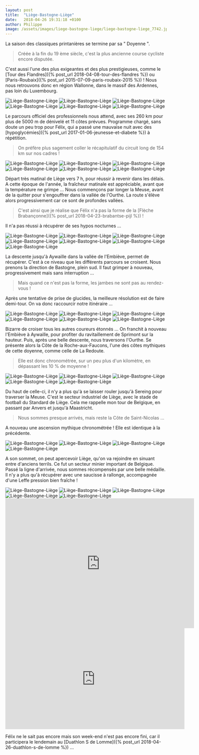 ```yaml
---
layout: post
title:  "Liège-Bastogne-Liège"
date:   2018-04-26 19:31:18 +0100
author: Philippe
image: /assets/images/liege-bastogne-liege/liege-bastogne-liege_7742.jpg
---
```

La saison des classiques printanières se termine par sa " Doyenne ".
> Créée à la fin du 19 ème siècle, c'est la plus ancienne course cycliste encore disputée.

C'est aussi l'une des plus exigeantes et des plus prestigieuses, comme le [Tour des Flandres]({% post_url 2018-04-08-tour-des-flandres %}) ou [Paris-Roubaix]({% post_url 2015-07-09-paris-roubaix-2015 %}) !
Nous nous retrouvons donc en région Wallonne, dans le massif des Ardennes, pas loin du Luxembourg.

<div class="gallery-box">
  <div class="gallery">
<img src="/assets/images/liege-bastogne-liege/liege-bastogne-liege_7661.jpg" title="Bonne lecture !" alt="Liège-Bastogne-Liège" >
<img src="/assets/images/liege-bastogne-liege/liege-bastogne-liege_7682.jpg" title="Scan & ride" alt="Liège-Bastogne-Liège" >
<img src="/assets/images/liege-bastogne-liege/liege-bastogne-liege_7684.jpg" title="Départ aux aurores ..." alt="Liège-Bastogne-Liège" >
<img src="/assets/images/liege-bastogne-liege/liege-bastogne-liege_7710.jpg" title="Ardennes Wallonnes" alt="Liège-Bastogne-Liège" >
<img src="/assets/images/liege-bastogne-liege/liege-bastogne-liege_7714.jpg" title="" alt="Liège-Bastogne-Liège" >
<img src="/assets/images/liege-bastogne-liege/liege-bastogne-liege_7717.jpg" title="" alt="Liège-Bastogne-Liège" >
</div>
</div>

Le parcours officiel des professionnels nous attend, avec ses 260 km pour plus de 5000 m de dénivelé et 11 côtes prévues.
Programme chargé, sans doute un peu trop pour Félix, qui a passé une mauvaise nuit avec des [hypoglycémies]({% post_url 2017-01-06-jeunesse-et-diabete %}) à répétition.
> On préfère plus sagement coller le récapitulatif du circuit long de 154 km sur nos cadres !
<div class="gallery-box">
  <div class="gallery">
<img src="/assets/images/liege-bastogne-liege/liege-bastogne-liege_7681.jpg" title="La Meuse à Liège" alt="Liège-Bastogne-Liège" >
<img src="/assets/images/liege-bastogne-liege/liege-bastogne-liege_7683.jpg" title="" alt="Liège-Bastogne-Liège" >
<img src="/assets/images/liege-bastogne-liege/liege-bastogne-liege_7685.jpg" title="" alt="Liège-Bastogne-Liège" >
<img src="/assets/images/liege-bastogne-liege/liege-bastogne-liege_7686.jpg" title="" alt="Liège-Bastogne-Liège" >
<img src="/assets/images/liege-bastogne-liege/liege-bastogne-liege_7711.jpg" title="Specialized" alt="Liège-Bastogne-Liège" >
<img src="/assets/images/liege-bastogne-liege/liege-bastogne-liege_7728.jpg" title="Fléchage ASO" alt="Liège-Bastogne-Liège" >
</div>
</div>

Départ très matinal de Liège vers 7 h, pour réussir à revenir dans les délais.
A cette époque de l'année, la fraîcheur matinale est appréciable, avant que la température ne grimpe ...
Nous commençons par longer la Meuse, avant de la quitter pour s'engouffrer dans la vallée de l'Ourthe.
La route s'élève alors progressivement car ce sont de profondes vallées.
> C'est ainsi que je réalise que Félix n'a pas la forme de la [Flèche Brabançonne]({% post_url 2018-04-23-brabantse-pijl %}) !

Il n'a pas réussi à récupérer de ses hypos nocturnes ...

<div class="gallery-box">
  <div class="gallery">
<img src="/assets/images/liege-bastogne-liege/liege-bastogne-liege_7674.jpg" title="Two Moulins" alt="Liège-Bastogne-Liège" >
<img src="/assets/images/liege-bastogne-liege/liege-bastogne-liege_7675.jpg" title="L'Embiève" alt="Liège-Bastogne-Liège" >
<img src="/assets/images/liege-bastogne-liege/liege-bastogne-liege_7676.jpg" title="" alt="Liège-Bastogne-Liège" >
<img src="/assets/images/liege-bastogne-liege/liege-bastogne-liege_7677.jpg" title="" alt="Liège-Bastogne-Liège" >
<img src="/assets/images/liege-bastogne-liege/liege-bastogne-liege_7678.jpg" title="Les Ardennes" alt="Liège-Bastogne-Liège" >
<img src="/assets/images/liege-bastogne-liege/liege-bastogne-liege_7716.jpg" title="" alt="Liège-Bastogne-Liège" >
<img src="/assets/images/liege-bastogne-liege/liege-bastogne-liege_7717.jpg" title="" alt="Liège-Bastogne-Liège" >
</div>
</div>

La descente jusqu'à Aywaille dans la vallée de l'Embiève, permet de récupérer.
C'est à ce niveau que les différents parcours se croisent.
Nous prenons la direction de Bastogne, plein sud.
Il faut grimper à nouveau, progressivement mais sans interruption ...
> Mais quand ce n'est pas la forme, les jambes ne sont pas au rendez-vous !

Après une tentative de prise de glucides, la meilleure résolution est de faire demi-tour.
On va donc raccourcir notre itinéraire ...

<div class="gallery-box">
  <div class="gallery">
<img src="/assets/images/liege-bastogne-liege/liege-bastogne-liege_7669.jpg" title="" alt="Liège-Bastogne-Liège" >
<img src="/assets/images/liege-bastogne-liege/liege-bastogne-liege_7670.jpg" title="" alt="Liège-Bastogne-Liège" >
<img src="/assets/images/liege-bastogne-liege/liege-bastogne-liege_7672.jpg" title="petite montée" alt="Liège-Bastogne-Liège" >
<img src="/assets/images/liege-bastogne-liege/liege-bastogne-liege_7673.jpg" title="" alt="Liège-Bastogne-Liège" >
<img src="/assets/images/liege-bastogne-liege/liege-bastogne-liege_7726.jpg" title="" alt="Liège-Bastogne-Liège" >
<img src="/assets/images/liege-bastogne-liege/liege-bastogne-liege_7744.jpg" title="" alt="Liège-Bastogne-Liège" >
</div>
</div>

Bizarre de croiser tous les autres coureurs étonnés ...
On franchit à nouveau l'Embiève à Aywaille, pour profiter du ravitaillement de Sprimont sur la hauteur.
Puis, après une belle descente, nous traversons l'Ourthe.
Se présente alors la Côte de la Roche-aux-Faucons, l'une des côtes mythiques de cette doyenne, comme celle de La Redoute.
> Elle est donc chronométrée, sur un peu plus d'un kilomètre, en dépassant les 10 % de moyenne !
<div class="gallery-box">
  <div class="gallery">
<img src="/assets/images/liege-bastogne-liege/liege-bastogne-liege_7713.jpg" title="Sommet de la Roche-aux-Faucons ..." alt="Liège-Bastogne-Liège" >
<img src="/assets/images/liege-bastogne-liege/liege-bastogne-liege_7733.jpg" title="" alt="Liège-Bastogne-Liège" >
<img src="/assets/images/liege-bastogne-liege/liege-bastogne-liege_7736.jpg" title="... en danseuse" alt="Liège-Bastogne-Liège" >
<img src="/assets/images/liege-bastogne-liege/liege-bastogne-liege_7739.jpg" title="" alt="Liège-Bastogne-Liège" >
<img src="/assets/images/liege-bastogne-liege/liege-bastogne-liege_7743.jpg" title="" alt="Liège-Bastogne-Liège" >
</div>
</div>

Du haut de celle-ci, il n'y a plus qu'à se laisser rouler jusqu'à Sereing pour traverser la Meuse.
C'est le secteur industriel de Liège, avec le stade de football du Standard de Liège.
Cela me rappelle mon tour de Belgique, en passant par Anvers et jusqu'à Maastricht.
> Nous sommes presque arrivés, mais reste la Côte de Saint-Nicolas ...

A nouveau une ascension mythique chronométrée !
Elle est identique à la précédente.

<div class="gallery-box">
  <div class="gallery">
<img src="/assets/images/liege-bastogne-liege/liege-bastogne-liege_7662.jpg" title="art belge !" alt="Liège-Bastogne-Liège" >
<img src="/assets/images/liege-bastogne-liege/liege-bastogne-liege_7663.jpg" title="" alt="Liège-Bastogne-Liège" >
<img src="/assets/images/liege-bastogne-liege/liege-bastogne-liege_7664.jpg" title="Sommet de Saint-Nicolas" alt="Liège-Bastogne-Liège" >
<img src="/assets/images/liege-bastogne-liege/liege-bastogne-liege_7665.jpg" title="" alt="Liège-Bastogne-Liège" >
</div>
</div>

A son sommet, on peut apercevoir Liège, qu'on va rejoindre en sinuant entre d'anciens terrils.
Ce fut un secteur minier important de Belgique.
Passé la ligne d'arrivée, nous sommes récompensés par une belle médaille.
Il n'y a plus qu'à récupérer avec une saucisse à rallonge, accompagnée d'une Leffe pression bien fraîche !

<div class="gallery-box">
  <div class="gallery">
<img src="/assets/images/liege-bastogne-liege/liege-bastogne-liege_7658.jpg" title="Bon appétit !" alt="Liège-Bastogne-Liège" >
<img src="/assets/images/liege-bastogne-liege/liege-bastogne-liege_7659.jpg" title="Repas du cycliste belge" alt="Liège-Bastogne-Liège" >
<img src="/assets/images/liege-bastogne-liege/liege-bastogne-liege_7660.jpg" title="Parcours au choix ..." alt="Liège-Bastogne-Liège" >
<img src="/assets/images/liege-bastogne-liege/liege-bastogne-liege_7722.jpg" title="Les Ardennes" alt="Liège-Bastogne-Liège" >
<img src="/assets/images/liege-bastogne-liege/liege-bastogne-liege_7742.jpg" title="Arrivée à Liège" alt="Liège-Bastogne-Liège" >
</div>
</div>

<center><iframe src="https://www.strava.com/activities/1522688965/embed/cdcc57ae6247a26397c7a85a107293a6719db662" width="590" height="405" frameborder="0" scrolling="no"></iframe></center>

<center><iframe src="https://www.youtube.com/embed/latNOLVdTeo" width="560" height="315" frameborder="0" allowfullscreen="allowfullscreen"></iframe></center>

Félix ne le sait pas encore mais son week-end n'est pas encore fini, car il participera le lendemain au [Duathlon S de Lomme]({% post_url 2018-04-26-duathlon-s-de-lomme %}) ...